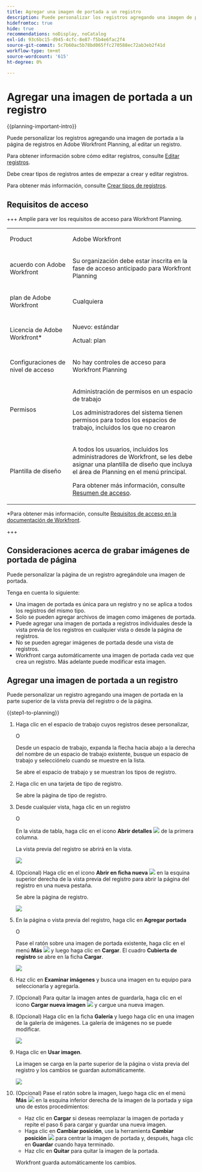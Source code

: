 ```yaml
---
title: Agregar una imagen de portada a un registro
description: Puede personalizar los registros agregando una imagen de portada a la página de registros en Adobe Workfront Planning, al editar un registro.
hidefromtoc: true
hide: true
recommendations: noDisplay, noCatalog
exl-id: 93c6bc15-d945-4cfc-8e87-f5b4e6fac2f4
source-git-commit: 5c7b60ac5b78bd065ffc270588ec72ab3eb2f41d
workflow-type: tm+mt
source-wordcount: '615'
ht-degree: 0%

---
```



<!--update the metadata with real information-->

# Agregar una imagen de portada a un registro

{{planning-important-intro}}

Puede personalizar los registros agregando una imagen de portada a la página de registros en Adobe Workfront Planning, al editar un registro.

Para obtener información sobre cómo editar registros, consulte [Editar registros](/help/quicksilver/planning/records/edit-records.md).

Debe crear tipos de registros antes de empezar a crear y editar registros.

Para obtener más información, consulte [Crear tipos de registros](/help/quicksilver/planning/architecture/create-record-types.md).

## Requisitos de acceso

<!--************double-check permissions here - asking Isk and Lilit what permissions users need for adding cover images-->

+++ Amplíe para ver los requisitos de acceso para Workfront Planning.

<table style="table-layout:auto">
 <col>
 </col>
 <col>
 </col>
 <tbody>
    <tr>
<tr>
<td>
   <p> Product</p> </td>
   <td>
   <p> Adobe Workfront</p> </td>
  </tr>  
 <td role="rowheader"><p>acuerdo con Adobe Workfront</p></td>
   <td>
<p>Su organización debe estar inscrita en la fase de acceso anticipado para Workfront Planning </p>
   </td>
  </tr>
  <tr>
   <td role="rowheader"><p>plan de Adobe Workfront</p></td>
   <td>
<p>Cualquiera</p>
   </td>
  </tr>
  <tr>
   <td role="rowheader"><p>Licencia de Adobe Workfront*</p></td>
   <td>
   <p>Nuevo: estándar</p>  
   <p>Actual: plan</p>   
  </td>
  </tr>

<tr>
   <td role="rowheader"><p>Configuraciones de nivel de acceso</p></td>
   <td> <p>No hay controles de acceso para Workfront Planning </p>  
</td>
  </tr>
<tr>
   <td role="rowheader"><p>Permisos</p></td>
   <td> <p>Administración de permisos en un espacio de trabajo </p>  
   <p>Los administradores del sistema tienen permisos para todos los espacios de trabajo, incluidos los que no crearon</p>
</td>
  </tr>
<tr>
   <td role="rowheader"><p>Plantilla de diseño</p></td>
   <td>  <p>A todos los usuarios, incluidos los administradores de Workfront, se les debe asignar una plantilla de diseño que incluya el área de Planning en el menú principal. </p> <p>Para obtener más información, consulte <a href="/help/quicksilver/planning/access/access-overview.md">Resumen de acceso</a>. </p>  
</td>
  </tr>

</tbody>
</table>

*Para obtener más información, consulte [Requisitos de acceso en la documentación de Workfront](/help/quicksilver/administration-and-setup/add-users/access-levels-and-object-permissions/access-level-requirements-in-documentation.md).

+++

## Consideraciones acerca de grabar imágenes de portada de página

Puede personalizar la página de un registro agregándole una imagen de portada.

Tenga en cuenta lo siguiente:

* Una imagen de portada es única para un registro y no se aplica a todos los registros del mismo tipo.
* Solo se pueden agregar archivos de imagen como imágenes de portada.
  <!--above: when you know exactly what type of files are allowed, add the exact extensions above-->
* Puede agregar una imagen de portada a registros individuales desde la vista previa de los registros en cualquier vista o desde la página de registros.
* No se pueden agregar imágenes de portada desde una vista de registros.
* Workfront carga automáticamente una imagen de portada cada vez que crea un registro. Más adelante puede modificar esta imagen.

## Agregar una imagen de portada a un registro

Puede personalizar un registro agregando una imagen de portada en la parte superior de la vista previa del registro o de la página.

{{step1-to-planning}}

1. Haga clic en el espacio de trabajo cuyos registros desee personalizar,

   O

   Desde un espacio de trabajo, expanda la flecha hacia abajo a la derecha del nombre de un espacio de trabajo existente, busque un espacio de trabajo y selecciónelo cuando se muestre en la lista.

   Se abre el espacio de trabajo y se muestran los tipos de registro.

1. Haga clic en una tarjeta de tipo de registro.

   Se abre la página de tipo de registro.

1. Desde cualquier vista, haga clic en un registro

   O

   En la vista de tabla, haga clic en el icono **Abrir detalles** ![](assets/open-details-icon-in-table-name-field.png) de la primera columna.

   La vista previa del registro se abrirá en la vista.

   ![](assets/details-box.png)

1. (Opcional) Haga clic en el icono **Abrir en ficha nueva** ![](assets/open-details-in-a-new-tab-icon.png) <!--check the icon; they are changing it--> en la esquina superior derecha de la vista previa del registro para abrir la página del registro en una nueva pestaña.

   Se abre la página de registro.

   ![](assets/details-page.png)

1. En la página o vista previa del registro, haga clic en **Agregar portada**


   O

   Pase el ratón sobre una imagen de portada existente, haga clic en el menú **Más** ![](assets/more-menu.png) y luego haga clic en **Cargar**. <!--check the casing here; I logged a bug for this-->
El cuadro **Cubierta de registro** se abre en la ficha **Cargar**.

   ![](assets/record-cover-box-for-upload.png)

1. Haz clic en **Examinar imágenes** y busca una imagen en tu equipo para seleccionarla y agregarla.

1. (Opcional) Para quitar la imagen antes de guardarla, haga clic en el icono **Cargar nueva imagen** ![](assets/upload-new-image-icon.png) y cargue una nueva imagen.

1. (Opcional) Haga clic en la ficha **Galería** y luego haga clic en una imagen de la galería de imágenes. La galería de imágenes no se puede modificar.

   ![](assets/record-cover-box-for-gallery.png)

1. Haga clic en **Usar imagen**.

   La imagen se carga en la parte superior de la página o vista previa del registro y los cambios se guardan automáticamente.

   ![](assets/record-page-with-cover-image.png)

1. (Opcional) Pase el ratón sobre la imagen, luego haga clic en el menú **Más** ![](assets/more-menu.png) en la esquina inferior derecha de la imagen de la portada y siga uno de estos procedimientos:

   * Haz clic en **Cargar** si deseas reemplazar la imagen de portada y repite el paso 6 para cargar y guardar una nueva imagen.
   * Haga clic en **Cambiar posición**, use la herramienta **Cambiar posición** ![](assets/reposition-tool-icon.png) para centrar la imagen de portada y, después, haga clic en **Guardar** cuando haya terminado.
   * Haz clic en **Quitar** para quitar la imagen de la portada.

   Workfront guarda automáticamente los cambios.
